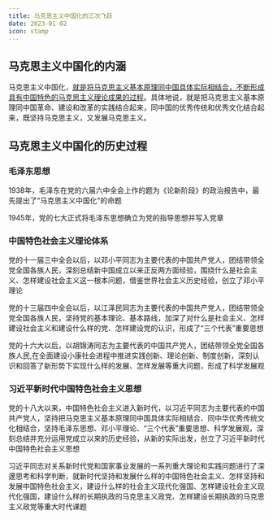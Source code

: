 ```yaml
---
title: 马克思主义中国化的三次飞跃
date: 2023-01-02
icon: stamp
---
```


## 马克思主义中国化的内涵 <Badge text="选择题" type="tip" />

马克思主义中国化，<u>就是将马克思主义基本原理同中国具体实际相结合，不断形成具有中国特色的马克思主义理论成果的过程</u>。具体地说，就是把马克思主义基本原理同中国革命、建设和改革的实践结合起来，同中国的优秀传统和优秀文化结合起来，既坚持马克思主义，又发展马克思主义。

## 马克思主义中国化的历史过程 <Badge text="选择题" type="tip" />

### 毛泽东思想

1938年，毛泽东在党的六届六中全会上作的题为《论新阶段》的政治报告中，最先提出了“马克思主义中国化"的命题

1945年，党的七大正式将毛泽东思想确立为党的指导思想并写入党章

### 中国特色社会主义理论体系

党的十一届三中全会以后，以邓小平同志为主要代表的中国共产党人，团结带领全党全国各族人民，深刻总结新中国成立以来正反两方面经验，围绕什么是社会主义、怎样建设社会主义这一根本问题，借鉴世界社会主义历史经验，创立了邓小平理论

党的十三届四中全会以后，以江泽民同志为主要代表的中国共产党人，团结带领全党全国各族人民，坚持党的基本理论、基本路线，加深了对什么是社会主义、怎样建设社会主义和建设什么样的党、怎样建设党的认识，形成了“三个代表”重要思想

党的十六大以后，以胡锦涛同志为主要代表的中国共产党人，团结带领全党全国各族人民,在全面建设小康社会进程中推进实践创新、理论创新、制度创新，深刻认识和回答了新形势下实现什么样的发展、怎样发展等重大问题，形成了科学发展观

### 习近平新时代中国特色社会主义思想

党的十八大以来，中国特色社会主义进入新时代，以习近平同志为主要代表的中国共产党人，坚持把马克思主义基本原理同中国具体实际相结合、同中华优秀传统文化相结合，坚持毛泽东思想、邓小平理论、“三个代表”重要思想、科学发展观，深刻总结并充分运用党成立以来的历史经验，从新的实际出发，创立了习近平新时代中国特色社会主义思想

习近平同志对关系新时代党和国家事业发展的一系列重大理论和实践问题进行了深邃思考和科学判断，就新时代坚持和发展什么样的中国特色社会主义、怎样坚持和发展中国特色社会主义，建设什么样的社会主义现代化强国、怎样建设社会主义现代化强国，建设什么样的长期执政的马克思主义政党、怎样建设长期执政的马克思主义政党等重大时代课题


